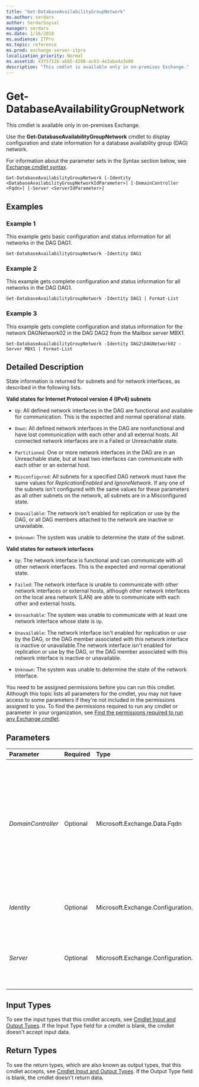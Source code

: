 ```yaml
---
title: "Get-DatabaseAvailabilityGroupNetwork"
ms.author: serdars
author: SerdarSoysal
manager: serdars
ms.date: 1/16/2018
ms.audience: ITPro
ms.topic: reference
ms.prod: exchange-server-itpro
localization_priority: Normal
ms.assetid: 43f57126-a685-4208-ac63-4e3aba4a3e00
description: "This cmdlet is available only in on-premises Exchange."
---
```


# Get-DatabaseAvailabilityGroupNetwork

This cmdlet is available only in on-premises Exchange. 
  
Use the **Get-DatabaseAvailabilityGroupNetwork** cmdlet to display configuration and state information for a database availability group (DAG) network.
  
For information about the parameter sets in the Syntax section below, see [Exchange cmdlet syntax](https://technet.microsoft.com/library/bb123552.aspx). 
  
```
Get-DatabaseAvailabilityGroupNetwork [-Identity <DatabaseAvailabilityGroupNetworkIdParameter>] [-DomainController <Fqdn>] [-Server <ServerIdParameter>]

```

## Examples
<a name="Examples"> </a>

### Example 1

This example gets basic configuration and status information for all networks in the DAG DAG1.
  
```
Get-DatabaseAvailabilityGroupNetwork -Identity DAG1
```

### Example 2

This example gets complete configuration and status information for all networks in the DAG DAG1.
  
```
Get-DatabaseAvailabilityGroupNetwork -Identity DAG1 | Format-List
```

### Example 3

This example gets complete configuration and status information for the network DAGNetwork02 in the DAG DAG2 from the Mailbox server MBX1.
  
```
Get-DatabaseAvailabilityGroupNetwork -Identity DAG2\DAGNetwork02 -Server MBX1 | Format-List
```

## Detailed Description
<a name="DetailedDescription"> </a>

State information is returned for subnets and for network interfaces, as described in the following lists.
  
 **Valid states for Internet Protocol version 4 (IPv4) subnets**
  
-  `Up`: All defined network interfaces in the DAG are functional and available for communication. This is the expected and normal operational state.
    
-  `Down`: All defined network interfaces in the DAG are nonfunctional and have lost communication with each other and all external hosts. All connected network interfaces are in a Failed or Unreachable state.
    
-  `Partitioned`: One or more network interfaces in the DAG are in an Unreachable state, but at least two interfaces can communicate with each other or an external host.
    
-  `Misconfigured`: All subnets for a specified DAG network must have the same values for _ReplicationEnabled_ and _IgnoreNetwork_. If any one of the subnets isn't configured with the same values for these parameters as all other subnets on the network, all subnets are in a Misconfigured state.
    
-  `Unavailable`: The network isn't enabled for replication or use by the DAG, or all DAG members attached to the network are inactive or unavailable.
    
-  `Unknown`: The system was unable to determine the state of the subnet.
    
 **Valid states for network interfaces**
  
-  `Up`: The network interface is functional and can communicate with all other network interfaces. This is the expected and normal operational state.
    
-  `Failed`: The network interface is unable to communicate with other network interfaces or external hosts, although other network interfaces on the local area network (LAN) are able to communicate with each other and external hosts.
    
-  `Unreachable`: The system was unable to communicate with at least one network interface whose state is  `Up`.
    
-  `Unavailable`: The network interface isn't enabled for replication or use by the DAG, or the DAG member associated with this network interface is inactive or unavailable.The network interface isn't enabled for replication or use by the DAG, or the DAG member associated with this network interface is inactive or unavailable.
    
-  `Unknown`: The system was unable to determine the state of the network interface.
    
You need to be assigned permissions before you can run this cmdlet. Although this topic lists all parameters for the cmdlet, you may not have access to some parameters if they're not included in the permissions assigned to you. To find the permissions required to run any cmdlet or parameter in your organization, see [Find the permissions required to run any Exchange cmdlet](https://technet.microsoft.com/library/mt432940.aspx).
  
## Parameters
<a name="DetailedDescription"> </a>

|**Parameter**|**Required**|**Type**|**Description**|
|:-----|:-----|:-----|:-----|
| _DomainController_ <br/> |Optional  <br/> |Microsoft.Exchange.Data.Fqdn  <br/> |The _DomainController_ parameter specifies the domain controller that's used by this cmdlet to read data from or write data to Active Directory. You identify the domain controller by its fully qualified domain name (FQDN). For example, `dc01.contoso.com`.  <br/> |
| _Identity_ <br/> |Optional  <br/> |Microsoft.Exchange.Configuration.Tasks.DatabaseAvailabilityGroupNetworkIdParameter  <br/> |The _Identity_ parameter specifies the name of a DAG or a DAG network. <br/> |
| _Server_ <br/> |Optional  <br/> |Microsoft.Exchange.Configuration.Tasks.ServerIdParameter  <br/> |The _Server_ parameter specifies health information for the DAG network from a specific Mailbox server in the DAG. <br/> |
   
## Input Types
<a name="InputTypes"> </a>

To see the input types that this cmdlet accepts, see [Cmdlet Input and Output Types](http://go.microsoft.com/fwlink/p/?linkId=616387). If the Input Type field for a cmdlet is blank, the cmdlet doesn't accept input data. 
  
## Return Types
<a name="ReturnTypes"> </a>

To see the return types, which are also known as output types, that this cmdlet accepts, see [Cmdlet Input and Output Types](http://go.microsoft.com/fwlink/p/?linkId=616387). If the Output Type field is blank, the cmdlet doesn't return data. 
  

